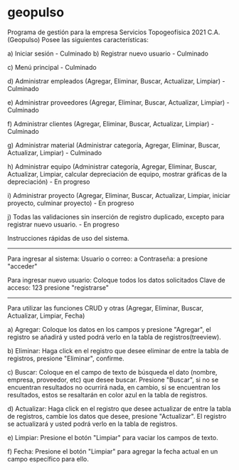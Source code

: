 # geopulso
Programa de gestión para la empresa Servicios Topogeofísica 2021 C.A. (Geopulso)
Posee las siguientes características:

a) Iniciar sesión - Culminado
b) Registrar nuevo usuario - Culminado

c) Menú principal - Culminado

d) Administrar empleados (Agregar, Eliminar, Buscar, Actualizar, Limpiar) - Culminado

e) Administrar proveedores (Agregar, Eliminar, Buscar, Actualizar, Limpiar) - Culminado

f) Administrar clientes (Agregar, Eliminar, Buscar, Actualizar, Limpiar) - Culminado

g) Administrar material (Administrar categoría, Agregar, Eliminar, Buscar, Actualizar, Limpiar) - Culminado

h) Administrar equipo (Administrar categoría, Agregar, Eliminar, Buscar, Actualizar, Limpiar, calcular depreciación de equipo, mostrar gráficas de la depreciación) - En progreso

i) Administrar proyecto (Agregar, Eliminar, Buscar, Actualizar, Limpiar, iniciar proyecto, culminar proyecto) - En progreso

j) Todas las validaciones sin inserción de registro duplicado, excepto para registrar nuevo usuario. - En progreso


Instrucciones rápidas de uso del sistema.

-----------------------------------------
Para ingresar al sistema:
Usuario o correo: a
Contraseña: a
presione "acceder"

Para ingresar nuevo usuario:
Coloque todos los datos solicitados
Clave de acceso: 123
presione "registrarse"

-----------------------------------------
Para utilizar las funciones CRUD y otras
(Agregar, Eliminar, Buscar, Actualizar, Limpiar, Fecha)

a) Agregar: Coloque los datos en los campos y presione "Agregar", el registro se añadirá y usted podrá verlo en la tabla de registros(treeview).

b) Eliminar: Haga click en el registro que desee eliminar de entre la tabla de registros, presione "Eliminar", confirme.

c) Buscar: Coloque en el campo de texto de búsqueda el dato (nombre, empresa, proveedor, etc) que desee buscar. Presione "Buscar", si no se encuentran resultados no ocurrirá nada, en cambio, si se encuentran los resultados, estos se resaltarán en color azul en la tabla de registros.

d) Actualizar: Haga click en el registro que desee actualizar de entre la tabla de registros, cambie los datos que desee, presione "Actualizar". El registro se actualizará y usted podrá verlo en la tabla de registros.

e) Limpiar: Presione el botón "Limpiar" para vaciar los campos de texto.

f) Fecha: Presione el botón "Limpiar" para agregar la fecha actual en un campo específico para ello.

